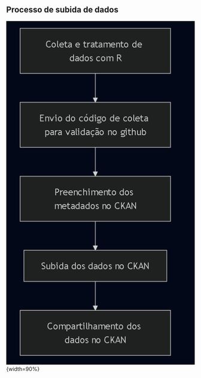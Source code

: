 ## Processo de subida de dados

![diagrama-infra-dados](../static/imagens/processo-dados.png) {width=90%}
